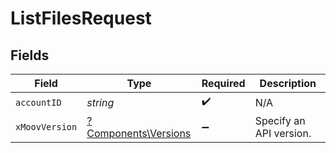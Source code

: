 # ListFilesRequest


## Fields

| Field                                                       | Type                                                        | Required                                                    | Description                                                 |
| ----------------------------------------------------------- | ----------------------------------------------------------- | ----------------------------------------------------------- | ----------------------------------------------------------- |
| `accountID`                                                 | *string*                                                    | :heavy_check_mark:                                          | N/A                                                         |
| `xMoovVersion`                                              | [?Components\Versions](../../Models/Components/Versions.md) | :heavy_minus_sign:                                          | Specify an API version.                                     |